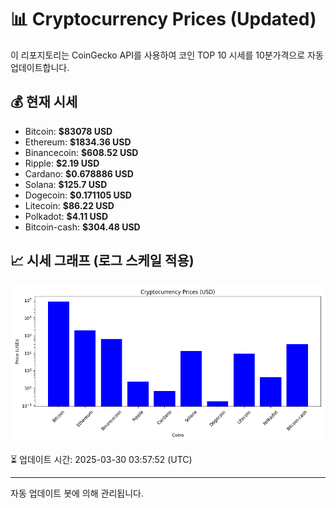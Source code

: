 
# 📊 Cryptocurrency Prices (Updated)

이 리포지토리는 CoinGecko API를 사용하여 코인 TOP 10 시세를 10분가격으로 자동 업데이트합니다.

## 💰 현재 시세
- Bitcoin: **$83078 USD**
- Ethereum: **$1834.36 USD**
- Binancecoin: **$608.52 USD**
- Ripple: **$2.19 USD**
- Cardano: **$0.678886 USD**
- Solana: **$125.7 USD**
- Dogecoin: **$0.171105 USD**
- Litecoin: **$86.22 USD**
- Polkadot: **$4.11 USD**
- Bitcoin-cash: **$304.48 USD**

## 📈 시세 그래프 (로그 스케일 적용)
![Crypto Prices](crypto_prices.png)

⏳ 업데이트 시간: 2025-03-30 03:57:52 (UTC)

---
자동 업데이트 봇에 의해 관리됩니다.
